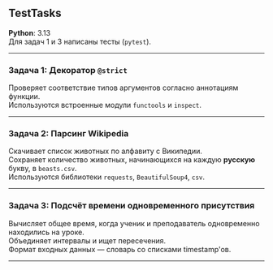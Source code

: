 ## TestTasks

**Python**: 3.13  
Для задач 1 и 3 написаны тесты (`pytest`).

---

### Задача 1: Декоратор `@strict`

Проверяет соответствие типов аргументов согласно аннотациям функции.  
Используются встроенные модули `functools` и `inspect`.

---

### Задача 2: Парсинг Wikipedia

Скачивает список животных по алфавиту с Википедии.  
Сохраняет количество животных, начинающихся на каждую **русскую** букву, в `beasts.csv`.  
Используются библиотеки `requests`, `BeautifulSoup4`, `csv`.

---

### Задача 3: Подсчёт времени одновременного присутствия

Вычисляет общее время, когда ученик и преподаватель одновременно находились на уроке.  
Объединяет интервалы и ищет пересечения.  
Формат входных данных — словарь со списками timestamp'ов.

---
